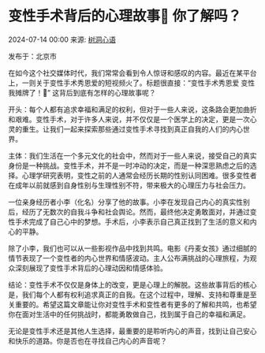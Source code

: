 # 变性手术背后的心理故事🤪 你了解吗？

2024-07-14 00:00 来源: [树洞心语](https://www.sohu.com/a/m.sohu.com?spm=smpc.content-abroad.content.1.1737546644308psChesl)

发布于：北京市

在如今这个社交媒体时代，我们常常会看到令人惊讶和感叹的内容。最近在某平台上，一则关于变性手术秀恩爱的短视频火了。标题很直接：“变性手术秀恩爱 变性 我摊牌了！🤪” 这背后到底有怎样的心理故事呢？

开头：每个人都有追求幸福和满足的权利，但对于一些人来说，这条路会更加曲折和艰难。变性手术，对于许多人来说，并不仅仅是一个医学上的决定，更是一次心灵的重生。让我们一起来探索那些通过变性手术寻找到真正自我的人们的内心世界。

主体：我们生活在一个多元文化的社会中，然而对于一些人来说，接受自己的真实身份是一种挑战。变性手术，并不是一时冲动的决定，而是一种深思熟虑之后的选择。心理学研究表明，变性之前的人通常会经历长期的性别认同困难。很多变性者在成年以前就感到自身性别与生理性别不符，带来极大的心理压力与社会压力。

一位亲身经历者小李（化名）分享了他的故事。小李在发现自己内心的真实性别后，经历了无数次的自我斗争和社会舆论。然而，最终他决定勇敢面对，并通过变性手术完成了自己心中的梦想。手术后，小李表示自己真正找到了生活的意义和内心的平静。

除了小李，我们也可以从一些影视作品中找到共鸣。电影《丹麦女孩》通过细腻的情节表现了一个变性者的内心世界和情感波动。主人公布满挑战的心理旅程，为观众深刻展现了变性手术背后的心理动因和情感体验。

结论：变性手术不仅仅是身体上的改变，更是心理上的解脱。这些故事背后的核心是，我们每个人都有权利追求真正的自我。在这个过程中，理解、支持和尊重是至关重要的。希望这篇文章能让你对变性手术和变性者有更多的了解和共鸣，也希望你在面对生活中的任何挑战时，都能勇敢做自己，找到属于自己的幸福和满足。

无论是变性手术还是其他人生选择，最重要的是聆听内心的声音，找到让自己安心和快乐的道路。你是否也在寻找自己内心的声音呢？